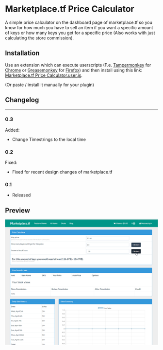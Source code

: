 # Marketplace.tf Price Calculator
A simple price calculator on the dashboard page of marketplace.tf so you know for how much you have to sell an item if you want a specific amount of keys or how many keys you get for a specific price (Also works with just calculating the store commission).


## Installation
Use an extension which can execute userscripts (F.e. [Tampermonkey](https://chrome.google.com/webstore/detail/tampermonkey/dhdgffkkebhmkfjojejmpbldmpobfkfo) for [Chrome](https://www.google.com/chrome/) or [Greasemonkey](https://addons.mozilla.org/en-US/firefox/addon/greasemonkey/)  for [Firefox](https://www.mozilla.org/firefox))
and then install using this link: [Marketplace.tf Price Calculator.user.js](https://github.com/NetroScript/Marketplace.tf-Price-Calculator/raw/master/Marketplace.tf%20Price%20Calculator.user.js).

(Or paste / install it manually for your plugin)


## Changelog
_____________________________________________


### 0.3

Added:
* Change Timestrings to the local time


### 0.2

Fixed:
* Fixed for recent design changes of marketplace.tf


### 0.1

* Released


## Preview

![Preview](https://raw.githubusercontent.com/NetroScript/Marketplace.tf-Price-Calculator/master/preview.png)
